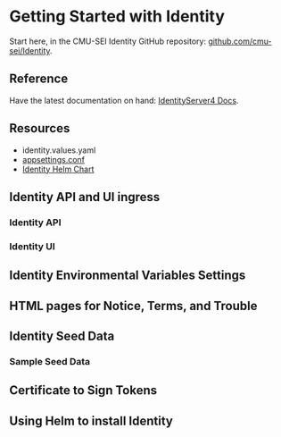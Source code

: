 # Getting Started with Identity

Start here, in the CMU-SEI Identity GitHub repository: [github.com/cmu-sei/Identity](https://github.com/cmu-sei/Identity).

## Reference

Have the latest documentation on hand: [IdentityServer4 Docs](https://identityserver4.readthedocs.io/en/latest/index.html).

## Resources

- identity.values.yaml
- [appsettings.conf](https://github.com/cmu-sei/Identity/blob/master/src/IdentityServer/appsettings.conf)
- [Identity Helm Chart](https://github.com/cmu-sei/helm-charts/blob/main/charts/identity)

## Identity API and UI ingress

### Identity API

### Identity UI

## Identity Environmental Variables Settings

## HTML pages for Notice, Terms, and Trouble

## Identity Seed Data

### Sample Seed Data

## Certificate to Sign Tokens

## Using Helm to install Identity